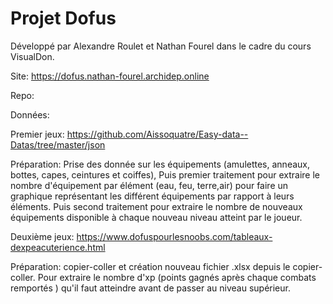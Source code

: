 # Projet Dofus



Développé par Alexandre Roulet et Nathan Fourel dans le cadre du cours VisualDon.



Site:  https://dofus.nathan-fourel.archidep.online

Repo: 



Données: 

Premier jeux:  https://github.com/Aissoquatre/Easy-data--Datas/tree/master/json

Préparation: Prise des donnée sur les équipements (amulettes, anneaux, bottes, capes, ceintures et coiffes), Puis premier traitement pour extraire le nombre d'équipement par élément (eau, feu, terre,air) pour faire un graphique représentant les différent équipements par rapport à leurs éléments. 
Puis second traitement pour extraire le nombre de nouveaux équipements disponible à chaque nouveau niveau atteint par le joueur.

Deuxième jeux: https://www.dofuspourlesnoobs.com/tableaux-dexpeacuterience.html

Préparation: copier-coller et création nouveau fichier .xlsx depuis le copier-coller.
Pour extraire le nombre d'xp (points gagnés après chaque combats remportés ) qu'il faut atteindre avant de passer au niveau supérieur.